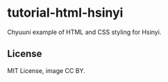 tutorial-html-hsinyi
====================

Chyuuni example of HTML and CSS styling for Hsinyi.

License
-------

MIT License, image CC BY.
